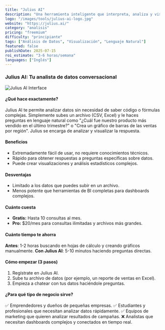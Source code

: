 ```yaml
---
title: "Julius AI"
description: "Una herramienta inteligente que interpreta, analiza y visualiza datos complejos a partir de lenguaje natural."
logo: "/images/tools/julius-ai-logo.jpg"
website: "https://julius.ai/"
category: "analisis"
pricing: "freemium"
difficulty: "principiante"
tags: ["Análisis de Datos", "Visualización", "Lenguaje Natural"]
featured: false
publishDate: 2025-07-15
roi_estimate: "3-6 horas/semana"
languages: ["Inglés"]
---
```


### Julius AI: Tu analista de datos conversacional

![Julius AI Interface](/images/tools/julius-ai-hero.jpg)

#### ¿Qué hace exactamente?
Julius AI te permite analizar datos sin necesidad de saber código o fórmulas complejas. Simplemente subes un archivo (CSV, Excel) y le haces preguntas en lenguaje natural como "¿Cuál fue nuestro producto más vendido en el último trimestre?" o "Crea un gráfico de barras de las ventas por región". Julius se encarga de analizar y visualizar la respuesta.

#### Beneficios
- Extremadamente fácil de usar, no requiere conocimientos técnicos.
- Rápido para obtener respuestas a preguntas específicas sobre datos.
- Puede crear visualizaciones y análisis estadísticos complejos.

#### Desventajas
- Limitado a los datos que puedes subir en un archivo.
- Menos potente que herramientas de BI completas para dashboards complejos.

#### Cuánto cuesta
- **Gratis:** Hasta 10 consultas al mes.
- **Pro:** $20/mes para consultas ilimitadas y archivos más grandes.

#### Cuánto tiempo te ahorra
**Antes**: 1-2 horas buscando en hojas de cálculo y creando gráficos manualmente.
**Con Julius AI**: 5-10 minutos haciendo preguntas directas.

#### Cómo empezar (3 pasos)
1. Regístrate en Julius AI.
2. Sube tu archivo de datos (por ejemplo, un reporte de ventas en Excel).
3. Empieza a chatear con tus datos haciéndole preguntas.

#### ¿Para qué tipo de negocio sirve?
✅ Emprendedores y dueños de pequeñas empresas.
✅ Estudiantes y profesionales que necesitan analizar datos rápidamente.
✅ Equipos de marketing que quieren analizar resultados de campañas.
❌ Analistas que necesitan dashboards complejos y conectados en tiempo real.
